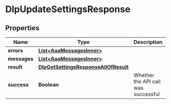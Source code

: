 

# DlpUpdateSettingsResponse


## Properties

| Name | Type | Description | Notes |
|------------ | ------------- | ------------- | -------------|
|**errors** | [**List&lt;AaaMessagesInner&gt;**](AaaMessagesInner.md) |  |  |
|**messages** | [**List&lt;AaaMessagesInner&gt;**](AaaMessagesInner.md) |  |  |
|**result** | [**DlpGetSettingsResponseAllOfResult**](DlpGetSettingsResponseAllOfResult.md) |  |  |
|**success** | **Boolean** | Whether the API call was successful |  |




